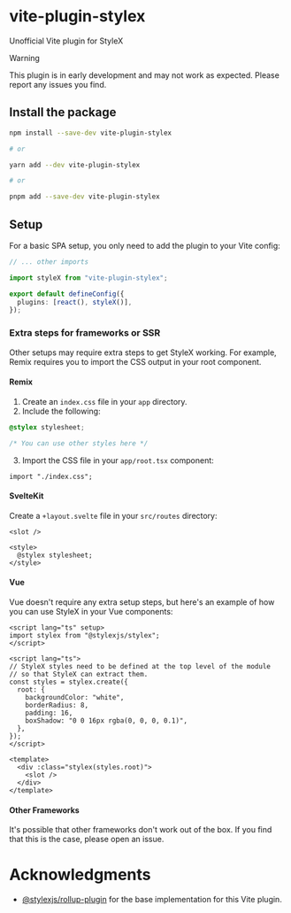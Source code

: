 # vite-plugin-stylex

Unofficial Vite plugin for StyleX

> [!WARNING]  
> This plugin is in early development and may not work as expected. Please report any issues you find.

## Install the package

```bash
npm install --save-dev vite-plugin-stylex

# or

yarn add --dev vite-plugin-stylex

# or

pnpm add --save-dev vite-plugin-stylex
```

## Setup

For a basic SPA setup, you only need to add the plugin to your Vite config:

```ts
// ... other imports

import styleX from "vite-plugin-stylex";

export default defineConfig({
  plugins: [react(), styleX()],
});
```

### Extra steps for frameworks or SSR

Other setups may require extra steps to get StyleX working. For example, Remix requires you to import the CSS output in your root component.

#### Remix

1. Create an `index.css` file in your `app` directory.
2. Include the following:

```css
@stylex stylesheet;

/* You can use other styles here */
```

3. Import the CSS file in your `app/root.tsx` component:

```tsx
import "./index.css";
```

#### SvelteKit

Create a `+layout.svelte` file in your `src/routes` directory:

```svelte
<slot />

<style>
  @stylex stylesheet;
</style>
```

#### Vue

Vue doesn't require any extra setup steps, but here's an example of how you can use StyleX in your Vue components:

```vue
<script lang="ts" setup>
import stylex from "@stylexjs/stylex";
</script>

<script lang="ts">
// StyleX styles need to be defined at the top level of the module
// so that StyleX can extract them.
const styles = stylex.create({
  root: {
    backgroundColor: "white",
    borderRadius: 8,
    padding: 16,
    boxShadow: "0 0 16px rgba(0, 0, 0, 0.1)",
  },
});
</script>

<template>
  <div :class="stylex(styles.root)">
    <slot />
  </div>
</template>
```

#### Other Frameworks

It's possible that other frameworks don't work out of the box. If you find that this is the case, please open an issue.

# Acknowledgments

- [@stylexjs/rollup-plugin](https://github.com/facebook/stylex/tree/main/packages/rollup-plugin) for the base implementation for this Vite plugin.
